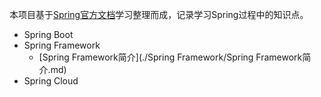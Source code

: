 本项目基于[Spring官方文档](https://spring.io/)学习整理而成，记录学习Spring过程中的知识点。

- Spring Boot
- Spring Framework
  - [Spring Framework简介](./Spring Framework/Spring Framework简介.md)
- Spring Cloud

